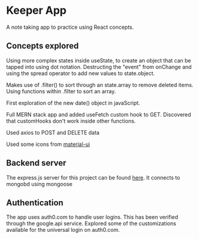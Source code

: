 # Keeper App

A note taking app to practice using React concepts. 
## Concepts explored

Using more complex states inside useState, to create an object that can be tapped into using dot notation. 
Destructing the "event" from onChange and using the spread operator to add new values to state.object.

Makes use of .filter() to sort through an state.array to remove deleted items.
Using functions within .filter to sort an array.

First exploration of the new date() object in javaScript.

Full MERN stack app and added useFetch custom hook to GET.
Discovered that customHooks don't work inside other functions.

Used axios to POST and DELETE data

Used some icons from [material-ui](https://mui.com/material-ui/material-icons/?query=thinking)

## Backend server
The express.js server for this project can be found [here](https://github.com/AliMcG/portfolio-backend-mongodb). It connects to mongobd using mongoose

## Authentication
The app uses auth0.com to handle user logins. This has been verified through the google.api service.
Explored some of the customizations available for the universal login on auth0.com.

